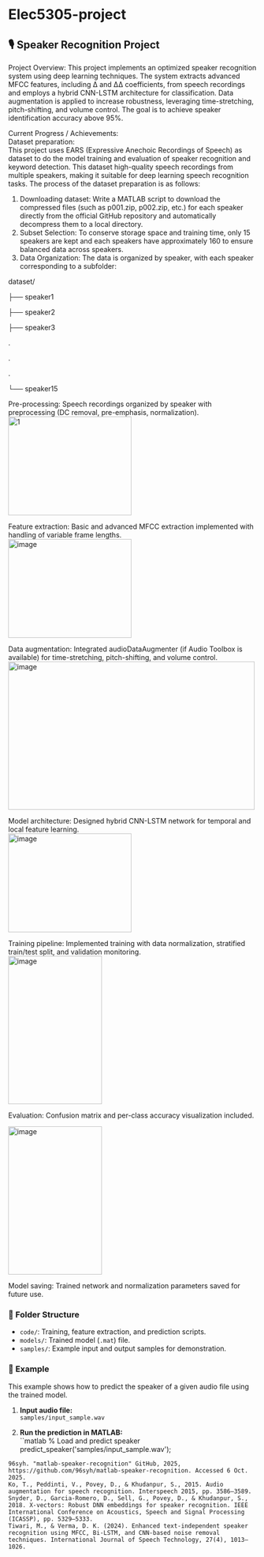 # Elec5305-project
## 🎙️ Speaker Recognition Project
Project Overview:
This project implements an optimized speaker recognition system using deep learning techniques. The system extracts advanced MFCC features, including Δ and ΔΔ coefficients, from speech recordings and employs a hybrid CNN-LSTM architecture for classification. Data augmentation is applied to increase robustness, leveraging time-stretching, pitch-shifting, and volume control. The goal is to achieve speaker identification accuracy above 95%.

Current Progress / Achievements:   
Dataset preparation:   
This project uses EARS (Expressive Anechoic Recordings of Speech) as dataset to do the model training and evaluation of speaker recognition and keyword detection. This dataset high-quality speech recordings from multiple speakers, making it suitable for deep learning speech recognition tasks.
The process of the dataset preparation is as follows:
1.	Downloading dataset: Write a MATLAB script to download the compressed files (such as p001.zip, p002.zip, etc.) for each speaker directly from the official GitHub repository and automatically decompress them to a local directory. 
2.	Subset Selection: To conserve storage space and training time, only 15 speakers are kept and each speakers have approximately 160 to ensure balanced data across speakers.
3.	Data Organization: The data is organized by speaker, with each speaker corresponding to a subfolder:

dataset/

├── speaker1

├── speaker2

├── speaker3

.

.

.

└── speaker15

Pre-processing: Speech recordings organized by speaker with preprocessing (DC removal, pre-emphasis, normalization).  
<img width="250" height="200" alt="1" src="https://github.com/user-attachments/assets/afb463e4-9207-44ed-9521-7ad70098a69e" />

Feature extraction: Basic and advanced MFCC extraction implemented with handling of variable frame lengths.  
<img width="250" height="200" alt="image" src="https://github.com/user-attachments/assets/f96166c2-d3f0-426c-a940-f0486727b399" />

Data augmentation: Integrated audioDataAugmenter (if Audio Toolbox is available) for time-stretching, pitch-shifting, and volume control.  
<img width="500" height="300" alt="image" src="https://github.com/user-attachments/assets/8b80fa8d-7327-4883-94b1-ae9acce2cc3c" />


Model architecture: Designed hybrid CNN-LSTM network for temporal and local feature learning.  
<img width="250" height="200" alt="image" src="https://github.com/user-attachments/assets/89d00718-975f-4912-85ca-545c08900680" />

Training pipeline: Implemented training with data normalization, stratified train/test split, and validation monitoring.  
<img width="190" height="300" alt="image" src="https://github.com/user-attachments/assets/fd71402a-da74-42df-bc9e-6850dd543a25" />

Evaluation: Confusion matrix and per-class accuracy visualization included.

<img width="190" height="300" alt="image" src="https://github.com/user-attachments/assets/b4f2cb1f-23fe-48f0-8293-44182e90f52f" />

Model saving: Trained network and normalization parameters saved for future use.    

### 📁 Folder Structure
- `code/`: Training, feature extraction, and prediction scripts.
- `models/`: Trained model (`.mat`) file.
- `samples/`: Example input and output samples for demonstration.


### 🧩 Example
This example shows how to predict the speaker of a given audio file using the trained model.

1. **Input audio file:**  
`samples/input_sample.wav`

2. **Run the prediction in MATLAB:**  
``matlab
% Load and predict speaker
predict_speaker('samples/input_sample.wav');

```References:  
96syh. "matlab-speaker-recognition" GitHub, 2025, https://github.com/96syh/matlab-speaker-recognition. Accessed 6 Oct. 2025.  
Ko, T., Peddinti, V., Povey, D., & Khudanpur, S., 2015. Audio augmentation for speech recognition. Interspeech 2015, pp. 3586–3589.  
Snyder, D., Garcia-Romero, D., Sell, G., Povey, D., & Khudanpur, S., 2018. X-vectors: Robust DNN embeddings for speaker recognition. IEEE International Conference on Acoustics, Speech and Signal Processing (ICASSP), pp. 5329–5333.  
Tiwari, M., & Verma, D. K. (2024). Enhanced text-independent speaker recognition using MFCC, Bi-LSTM, and CNN-based noise removal techniques. International Journal of Speech Technology, 27(4), 1013–1026.  

